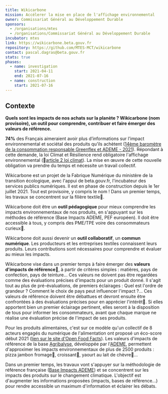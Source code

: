 ```yaml
---
title: Wikicarbone
mission: Accélerer la mise en place de l'affichage environnemental
owner: Commissariat Général au Développement Durable
sponsors:
  - /organisations/mtes
  - /organisations/Commissariat Général au Développement Durable
incubator: mtes
link: https://wikicarbone.beta.gouv.fr
repository: https://github.com/MTES-MCT/wikicarbone
contact: pascal.dagras@beta.gouv.fr
stats: true
phases:
  - name: investigation
    start: 2021-04-11
    end: 2021-07-16
  - name: construction
    start: 2021-07-16
---
```


## Contexte

**Quels sont les impacts de nos achats sur la planète ? Wikicarbone (nom provisoire), un outil pour comprendre, contribuer et faire émerger des valeurs de référence.**

**74%** des Français aimeraient avoir plus d’informations sur l’impact environnemental et sociétal des produits qu’ils achètent ([14ème baromètre de la consommation responsable Greenflex et ADEME - 2021](https://presse.ademe.fr/wp-content/uploads/2021/05/CP-Barometre-de-la-consommation-responsable-Version-Finale.pdf)). Répondant à cette demande, la loi Climat et Résilience rend obligatoire l'affichage environnemental (📜[article 2 loi climat](https://www.legifrance.gouv.fr/loda/article_lc/LEGIARTI000043957692?init=true&page=1&query=loi+climat+et+r%C3%A9silience&searchField=ALL&tab_selection=all)). La mise en œuvre de cette nouvelle obligation va prendre du temps et nécessite un travail collectif.

Wikicarbone est un projet de la Fabrique Numérique du ministère de la transition écologique, avec l'appui de beta.gouv.fr, l'incubateur des services publics numériques. Il est en phase de construction depuis le 1er juillet 2021. Tout est provisoire, y compris le nom ! Dans un premier temps, les travaux se concentrent sur la filière textile👕.

Wikicarbone doit être un **outil pédagogique** pour mieux comprendre les impacts environnementaux de nos produits, en s'appuyant sur les méthodes de référence (Base Impacts ADEME, PEF européen). Il doit être accessible à tous, y compris des PME/TPE voire des consommateurs curieux🔎.

Wikicarbone doit aussi devenir un **outil collaboratif**, un **commun numérique**. Les producteurs et les entreprises textiles connaissent leurs produits. Leurs contributions sont nécessaires pour comprendre et évaluer au mieux les impacts. 

Wikicarbone vise dans un premier temps à faire émerger des **valeurs d'impacts de référence📌**, à partir de critères simples : matières, pays de confection, pays de teinture... Ces valeurs ne doivent pas être regardées comme des évaluations précises d'impacts pour un produit donné. Il s'agit tout au plus de pré-évaluations, de premiers éclairages : Quel est l'ordre de grandeur ? Comment le choix de pays peut influencer l'impact ?...  Ces valeurs de référence doivent être débattues et devront ensuite être confrontées à des évaluations précises pour en apprécier l'intérêt📏. Si elles apportent bien un premier éclairage pertinent, elles seront à la disposition de tous pour informer les consommateurs, avant que chaque marque ne réalise une évaluation précise de l'impact de ses produits.

Pour les produits alimentaires, c'est sur ce modèle qu'un collectif de 8 acteurs engagés du numérique de l'alimentation ont proposé un éco-score début 2021 ([lien sur le site d'Open Food Facts](https://fr.blog.openfoodfacts.org/news/lancement-de-l-eco-score-la-note-environnementale-des-produits-alimentaires)). Les valeurs d'impacts de référence de la base [Agribalyse](https://agribalyse.ademe.fr/), développée par l'[ADEME](https://www.ademe.fr/), permettent d'approximer les impacts environnementaux de plus de 2500 produits : pizza jambon fromage🍕, croissant🥐, yaourt au lait de chèvre🐐...

Dans un premier temps, les travaux vont s'appuyer sur la méthodologie de référence française ([Base Impacts ADEME](https://www.base-impacts.ademe.fr/)) et se concentrent sur les impacts des produits sur le changement climatique. L'objectif est d'augmenter les informations proposées (impacts, bases de référence...) pour rendre accessible un maximum d'information et éclairer les débats.
